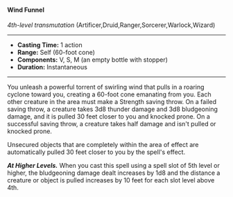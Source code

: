 #### Wind Funnel
*4th-level transmutation* (Artificer,Druid,Ranger,Sorcerer,Warlock,Wizard)
___
- **Casting Time:** 1 action
- **Range:** Self (60-foot cone)
- **Components:** V, S, M (an empty bottle with stopper)
- **Duration:** Instantaneous
---
You unleash a powerful torrent of swirling wind that pulls in a roaring cyclone toward you, creating a 60-foot cone emanating from you. Each other creature in the area must make a Strength saving throw. On a failed saving throw, a creature takes 3d8 thunder damage and 3d8 bludgeoning damage, and it is pulled 30 feet closer to you and knocked prone. On a successful saving throw, a creature takes half damage and isn't pulled or knocked prone.

Unsecured objects that are completely within the area of effect are automatically pulled 30 feet closer to you by the spell's effect.

***At Higher Levels.*** When you cast this spell using a spell slot of 5th level or higher, the bludgeoning damage dealt increases by 1d8 and the distance a creature or object is pulled increases by 10 feet for each slot level above 4th.
